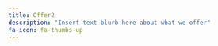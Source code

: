```yaml
---
title: Offer2
description: "Insert text blurb here about what we offer"
fa-icon: fa-thumbs-up
---
```

